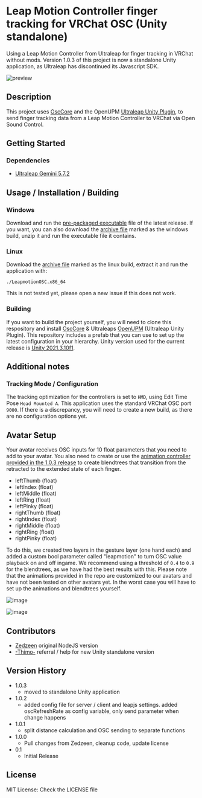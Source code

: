# Leap Motion Controller finger tracking for VRChat OSC (Unity standalone)

Using a Leap Motion Controller from Ultraleap for finger tracking in VRChat without mods. Version 1.0.3 of this project is now a standalone Unity application, as Ultraleap has discontinued its Javascript SDK.

![preview](https://user-images.githubusercontent.com/53810001/191473987-7695cc22-2935-4fa7-9028-788854c0054a.png)

## Description

This project uses [OscCore](https://github.com/stella3d/OscCore) and the OpenUPM [Ultraleap Unity Plugin](https://openupm.com/packages/com.ultraleap.tracking/), to send finger tracking data from a Leap Motion Controller to VRChat via Open Sound Control.

## Getting Started

### Dependencies

* [Ultraleap Gemini 5.7.2](https://developer.leapmotion.com/tracking-software-download)

## Usage / Installation / Building

### Windows

Download and run the [pre-packaged executable](https://github.com/adeleine1412/leapmotion-osc/releases/download/release-1.0.3/LeapmotionOSC-1.0.3.exe) file of the latest release.
If you want, you can also download the [archive file](https://github.com/adeleine1412/leapmotion-osc/releases/download/release-1.0.3/leapmotionosc-1.0.3-windows.zip) marked as the windows build, unzip it and run the executable file it contains.

### Linux

Download the [archive file](https://github.com/adeleine1412/leapmotion-osc/releases/download/release-1.0.3/leapmotionosc-1.0.3-linux.zip) marked as the linux build, extract it and run the application with:

```console
./LeapmotionOSC.x86_64
```

This is not tested yet, please open a new issue if this does not work.

### Building

If you want to build the project yourself, you will need to clone this respository and install [OscCore](https://github.com/stella3d/OscCore) & Ultraleaps [OpenUPM](https://openupm.com/packages/com.ultraleap.tracking/) (Ultraleap Unity Plugin). This repository includes a prefab that you can use to set up the latest configuration in your hierarchy. Unity version used for the current release is [Unity 2021.3.10f1](https://unity3d.com/unity/whats-new/2021.3.10).

## Additional notes

### Tracking Mode / Configuration

The tracking optimization for the controllers is set to `HMD`, using Edit Time Pose `Head Mounted A`. This application uses the standard VRChat OSC port `9000`. If there is a discrepancy, you will need to create a new build, as there are no configuration options yet.

## Avatar Setup

Your avatar receives OSC inputs for 10 float parameters that you need to add to your avatar. You also need to create or use the [animation controller provided in the 1.0.3 release](https://github.com/adeleine1412/leapmotion-osc/releases/download/release-1.0.3/leapmotionosc-avatar-animation-controller.unitypackage) to create blendtrees that transition from the retracted to the extended state of each finger.

* leftThumb (float)
* leftIndex (float)
* leftMiddle (float)
* leftRing (float)
* leftPinky (float)
* rightThumb (float)
* rightIndex (float)
* rightMiddle (float)
* rightRing (float)
* rightPinky (float)

To do this, we created two layers in the gesture layer (one hand each) and added a custom bool parameter called "leapmotion" to turn OSC value playback on and off ingame. We recommend using a threshold of `0.4` to `0.9` for the blendtrees, as we have had the best results with this. Please note that the animations provided in the repo are customized to our avatars and have not been tested on other avatars yet. In the worst case you will have to set up the animations and blendtrees yourself.

![image](https://user-images.githubusercontent.com/53810001/154858570-233b9e0b-21b5-4880-9ed7-c6087a911ef9.png)

![image](https://user-images.githubusercontent.com/53810001/154858549-dd4e3ef0-7a4f-490e-90b6-2b680d86793d.png)

## Contributors
- [Zedzeen](https://github.com/Zedzeen) original NodeJS version
- [-Thimo-](https://github.com/ThatGuyThimo) referral / help for new Unity standalone version

## Version History

* 1.0.3
    * moved to standalone Unity application
* 1.0.2
    * added config file for server / client and leapjs settings. added oscRefreshRate as config variable, only send parameter when change happens
* 1.0.1
    * split distance calculation and OSC sending to separate functions
* 1.0.0
    * Pull changes from Zedzeen, cleanup code, update license
* 0.1
    * Initial Release

## License

MIT License: Check the LICENSE file
